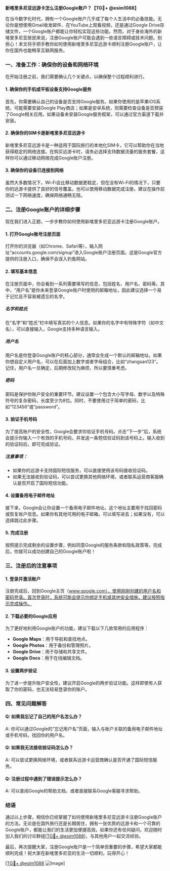 **新喀里多尼亚远游卡怎么注册Google账户？【TG💪+ @esim1088】**

在当今数字化时代，拥有一个Google账户几乎成了每个人生活中的必备技能。无论你是想使用Gmail收发邮件、在YouTube上观看视频，还是通过Google Drive存储文件，一个Google账户都能让你轻松实现这些功能。然而，对于身处海外的新喀里多尼亚居民来说，注册Google账户可能会遇到一些语言障碍或技术问题。别担心！本文将手把手教你如何使用新喀里多尼亚远游卡顺利注册Google账户，让你在国外也能畅享互联网服务。

### 一、准备工作：确保你的设备和网络环境

在开始注册之前，我们需要确认几个关键点，以确保整个过程顺利进行。

#### 1. 确保你的手机或平板设备支持Google服务
首先，你需要确认自己的设备是否支持Google服务。如果你使用的是苹果iOS系统，可能需要安装Google Play商店；如果是安卓系统，则需要检查设备是否预装了Google相关应用。如果设备未安装Google服务框架，可以通过官方渠道下载并安装。

#### 2. 确保你的SIM卡是新喀里多尼亚远游卡
新喀里多尼亚远游卡是一种适用于国际旅行的本地化SIM卡，它可以帮助你在当地获得稳定的网络连接。在购买远游卡时，请务必选择支持数据流量的服务套餐，这样你可以通过移动网络完成Google账户注册。

#### 3. 确保你的设备已连接到网络
虽然大多数情况下，Wi-Fi会比移动数据更稳定，但在没有Wi-Fi的情况下，只要你的远游卡提供了良好的信号覆盖，也可以使用移动数据完成注册。建议在操作前测试一下网络速度，确保网络通畅无阻。

### 二、注册Google账户的详细步骤

现在我们进入正题，一步步教你如何使用新喀里多尼亚远游卡注册Google账户。

#### 1. 打开Google账号注册页面
打开你的浏览器（如Chrome、Safari等），输入网址“accounts.google.com/signup”进入Google账户注册页面。这是Google官方提供的注册入口，确保不会误入钓鱼网站。

#### 2. 填写基本信息
在注册页面中，你会看到一系列需要填写的信息，包括姓名、用户名、密码等。其中，“用户名”是你未来登录Google账户时使用的邮箱地址，因此建议选择一个易于记忆且不容易被遗忘的名字。

##### 名字和姓氏
在“名字”和“姓氏”栏中填写真实的个人信息。如果你的名字中有特殊字符（如中文名），可以直接输入，Google支持多种语言输入。

##### 用户名
用户名是你登录Google账户的核心部分，通常会生成一个默认的邮箱地址。如果你想自定义用户名，可以在后面加上数字或者字母组合，比如“zhangsan123”。记住，用户名一旦确定，后期修改较为麻烦，所以要慎重考虑。

##### 密码
密码是保护你账户安全的重要环节。建议设置一个包含大小写字母、数字以及特殊符号的复杂密码，长度至少为8位。同时，不要使用过于简单的密码，比如“123456”或“password”。

#### 3. 验证手机号码
为了提高账户的安全性，Google会要求你验证手机号码。点击“下一步”后，系统会提示你输入一个有效的手机号码，并发送一条短信验证码到该号码上。输入收到的验证码后，即可完成验证。

##### 注意事项：
- 如果你的远游卡支持国际短信服务，可以直接使用该号码接收验证码。
- 如果无法接收到验证码，可以尝试更换其他网络环境，或者联系运营商客服确认是否开启了国际短信功能。

#### 4. 设置备用电子邮件地址
接下来，Google会让你设置一个备用电子邮件地址。这个地址主要用于找回密码或恢复账户信息。如果你有其他可用的电子邮箱，可以填写进去；如果没有，可以选择跳过此步骤。

#### 5. 完成注册
按照提示完成剩余的设置步骤，例如同意Google的服务条款和隐私政策等。完成后，你就可以成功创建自己的Google账户啦！

### 三、注册后的注意事项

#### 1. 登录并激活账户
注册完成后，回到Google主页（www.google.com），使用刚刚创建的用户名和密码登录。首次登录时，系统可能会提示你绑定手机或其他安全措施，建议按照指示完成操作。

#### 2. 下载必要的Google应用
为了更好地利用Google账户的功能，建议下载以下几款常用的应用程序：
- **Google Maps**：用于导航和查找地点。
- **Google Photos**：用于备份和管理照片。
- **Google Drive**：用于存储和共享文件。
- **Google Docs**：用于在线编辑文档。

#### 3. 设置两步验证
为了进一步提升账户安全性，建议开启Google的两步验证功能。这样即使有人获取了你的密码，也无法轻易登录你的账户。

### 四、常见问题解答

#### Q: 如果我忘记了自己的用户名怎么办？
A: 你可以通过Google的“忘记用户名”页面，输入与账户关联的备用电子邮件地址或手机号码，找回你的用户名。

#### Q: 如果我无法接收验证码怎么办？
A: 可以尝试更换网络环境，或者联系远游卡运营商确认是否开通了国际短信服务。

#### Q: 注册过程中遇到了错误提示怎么办？
A: 可以查阅Google的帮助文档，或者直接联系Google客服寻求帮助。

### 结语

通过以上步骤，相信你已经掌握了如何使用新喀里多尼亚远游卡注册Google账户的方法。无论是在国外旅行还是长期居住，拥有一张优质的远游卡和一个可靠的Google账户，都能让我们的生活更加便捷高效。如果你还有任何疑问，欢迎随时加入我们的讨论群组[[TG💪+ @esim1088](https://t.me/s/esim1088)]，与其他用户一起交流经验。

最后，再次提醒大家，注册Google账户是一个简单但重要的步骤，希望大家都能顺利完成！祝大家在新喀里多尼亚的生活一切顺利，玩得开心！

[[TG💪+ @esim1088](https://t.me/s/esim1088) ![Image](https://i.postimg.cc/4NQfJmqS/Snipaste-2025-05-13-00-14-12.png)]